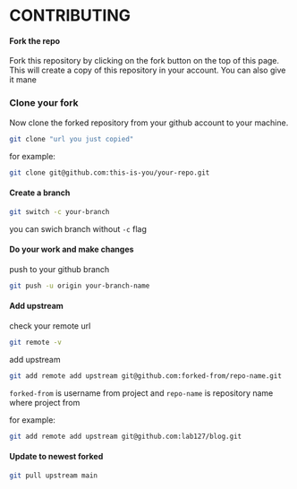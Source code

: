 # CONTRIBUTING

#### Fork the repo

Fork this repository by clicking on the fork button on the top of this page. This will create a copy of this repository in your account. You can also give it mane

### Clone your fork

Now clone the forked repository from your github account to your machine.

```bash
git clone "url you just copied"
```

for example:

```bash
git clone git@github.com:this-is-you/your-repo.git
```

#### Create a branch

```bash
git switch -c your-branch
```

you can swich branch without `-c` flag

#### Do your work and make changes

push to your github branch

```bash
git push -u origin your-branch-name
```

#### Add upstream

check your remote url

```bash
git remote -v
```

add upstream

```bash
git add remote add upstream git@github.com:forked-from/repo-name.git
```

`forked-from` is username from project and `repo-name` is repository name where project from

for example:

```bash
git add remote add upstream git@github.com:lab127/blog.git
```

#### Update to newest forked

```bash
git pull upstream main
```
